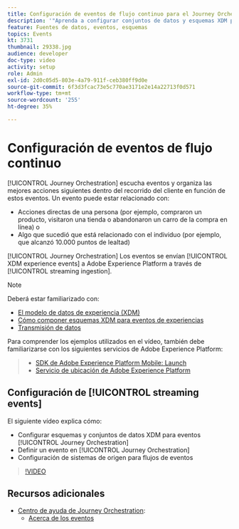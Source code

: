 ```yaml
---
title: Configuración de eventos de flujo continuo para el Journey Orchestration de Adobe
description: '"Aprenda a configurar conjuntos de datos y esquemas XDM para eventos de Journey Orchestration, definir un evento en Journey Orchestration, y configurar sistemas de origen para eventos de flujo"'
feature: Fuentes de datos, eventos, esquemas
topics: Events
kt: 3731
thumbnail: 29338.jpg
audience: developer
doc-type: video
activity: setup
role: Admin
exl-id: 2d0c05d5-803e-4a79-911f-ceb380ff9d0e
source-git-commit: 6f3d3fcac73e5c770ae3171e2e14a22713f0d571
workflow-type: tm+mt
source-wordcount: '255'
ht-degree: 35%

---
```


# Configuración de eventos de flujo continuo

[!UICONTROL Journey Orchestration] escucha eventos y organiza las mejores acciones siguientes dentro del recorrido del cliente en función de estos eventos. Un evento puede estar relacionado con:

* Acciones directas de una persona (por ejemplo, compraron un producto, visitaron una tienda o abandonaron un carro de la compra en línea) o
* Algo que sucedió que está relacionado con el individuo (por ejemplo, que alcanzó 10.000 puntos de lealtad)

[!UICONTROL Journey Orchestration] Los eventos se envían  [!UICONTROL XDM experience events] a Adobe Experience Platform a través de  [!UICONTROL streaming ingestion].

>[!NOTE]
>
>Deberá estar familiarizado con:
>
>* [El modelo de datos de experiencia (XDM)](https://docs.adobe.com/content/help/es-ES/platform-learn/tutorials/schemas/understanding-the-xdm-system-and-experience-data-model.html)
>* [Cómo componer esquemas XDM para eventos de experiencias](https://docs.adobe.com/content/help/es-ES/platform-learn/tutorials/schemas/create-your-first-schema-with-out-of-the-box-components.html)
>* [Transmisión de datos](https://docs.adobe.com/content/help/en/platform-learn/tutorials/data-ingestion/understanding-streaming-ingestion.html)
>
>
Para comprender los ejemplos utilizados en el vídeo, también debe familiarizarse con los siguientes servicios de Adobe Experience Platform:
>
>* [SDK de Adobe Experience Platform Mobile: Launch](https://docs.adobe.com/content/help/es-ES/core-services-learn/tutorials/launch-mobile/understanding-the-mobile-sdks.html)
>* [Servicio de ubicación de Adobe Experience Platform](https://docs.adobe.com/content/help/es-ES/places/using/home.html)


## Configuración de [!UICONTROL streaming events]

El siguiente vídeo explica cómo:

* Configurar esquemas y conjuntos de datos XDM para eventos [!UICONTROL Journey Orchestration]
* Definir un evento en [!UICONTROL Journey Orchestration]
* Configuración de sistemas de origen para flujos de eventos

>[!VIDEO](https://video.tv.adobe.com/v/29338?quality=12)

## Recursos adicionales

* [Centro de ayuda de Journey Orchestration](https://docs.adobe.com/content/help/es-ES/journeys/using/journey-orchestration-home.html):
   * [Acerca de los eventos](https://docs.adobe.com/content/help/en/journeys/using/events-journeys/about-events.html)
